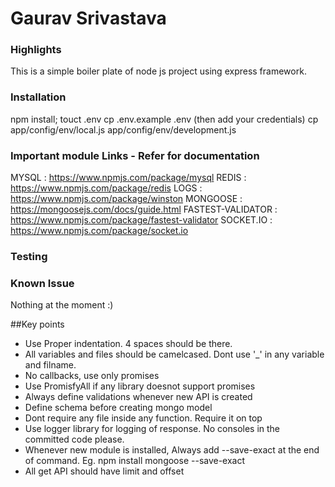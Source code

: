 # Gaurav Srivastava #

### Highlights
This is a simple boiler plate of node js project using express framework.

### Installation
npm install;
touct .env
cp .env.example .env (then add your credentials)
cp app/config/env/local.js app/config/env/development.js

### Important module Links - Refer for documentation
MYSQL : https://www.npmjs.com/package/mysql
REDIS : https://www.npmjs.com/package/redis
LOGS  : https://www.npmjs.com/package/winston
MONGOOSE : https://mongoosejs.com/docs/guide.html
FASTEST-VALIDATOR : https://www.npmjs.com/package/fastest-validator
SOCKET.IO : https://www.npmjs.com/package/socket.io


### Testing

### Known Issue
Nothing at the moment :)

##Key points
* Use Proper indentation. 4 spaces should be there.
* All variables and files should be camelcased. Dont use '_' in any variable and filname.
* No callbacks, use only promises
* Use PromisfyAll if any library doesnot support promises
* Always define validations whenever new API is created
* Define schema before creating mongo model
* Dont require any file inside any function. Require it on top
* Use logger library for logging of response. No consoles in the committed code please.
* Whenever new module is installed, Always add --save-exact at the end of command. Eg. npm install mongoose --save-exact
* All get API should have limit and offset